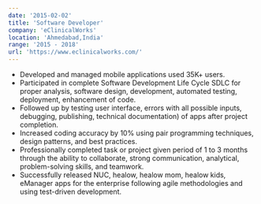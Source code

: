 ```yaml
---
date: '2015-02-02'
title: 'Software Developer'
company: 'eClinicalWorks'
location: 'Ahmedabad,India'
range: '2015 - 2018'
url: 'https://www.eclinicalworks.com/'
---
```


- Developed and managed mobile applications used 35K+ users.
- Participated in complete Software Development Life Cycle SDLC for proper analysis, software design, development, automated testing, deployment, enhancement of code.
- Followed up by testing user interface, errors with all possible inputs, debugging, publishing, technical documentation) of apps after project completion.
- Increased coding accuracy by 10% using pair programming techniques, design patterns, and best practices.
- Professionally completed task or project given period of 1 to 3 months through the ability to collaborate, strong communication, analytical, problem-solving skills, and teamwork.
- Successfully released NUC, healow, healow mom, healow kids, eManager apps for the enterprise following agile methodologies and using test-driven development.
